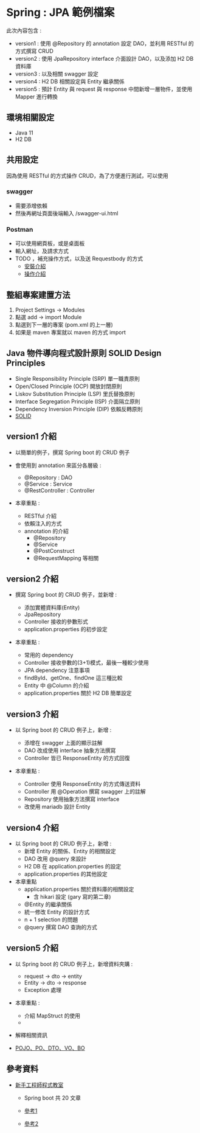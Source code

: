# Spring : JPA 範例檔案

此次內容包含 :
- version1 : 使用 @Repository 的 annotation 設定 DAO，並利用 RESTful 的方式撰寫 CRUD
- version2 : 使用 JpaRepository interface 介面設計 DAO，以及添加 H2 DB 資料庫
- version3 : 以及相關 swagger 設定
- version4 : H2 DB 相關設定與 Entity 繼承關係
- version5 : 預計 Entity 與 request 與 response 中間新增一層物件，並使用 Mapper 進行轉換

## 環境相關設定
* Java 11
* H2 DB


## 共用設定
因為使用 RESTful 的方式操作 CRUD，為了方便進行測試，可以使用

### swagger

- 需要添增依賴
- 然後再網址頁面後端輸入 /swagger-ui.html

### Postman

- 可以使用網頁板，或是桌面板
- 輸入網址，及請求方式
- TODO ，補充操作方式，以及送 Requestbody 的方式  
  - [安裝介紹](https://ithelp.ithome.com.tw/articles/10201503)
  - [操作介紹](https://tw.alphacamp.co/blog/postman-api-tutorial-for-beginners)


## 整組專案建置方法
1. Project Settings -> Modules 
2. 點選 add -> import Module
3. 點選到下一層的專案 (pom.xml 的上一層)
4. 如果是 maven 專案就以 maven 的方式 import

## Java 物件導向程式設計原則 SOLID Design Principles
- Single Responsibility Principle (SRP) 單一職責原則
- Open/Closed Principle (OCP) 開放封閉原則
- Liskov Substitution Principle (LSP) 里氏替換原則
- Interface Segregation Principle (ISP) 介面隔立原則
- Dependency Inversion Principle (DIP) 依賴反轉原則
- [SOLID](https://matthung0807.blogspot.com/2019/08/java-solid-design-principles.html)

## version1 介紹
- 以簡單的例子，撰寫 Spring boot 的 CRUD 例子
- 會使用到 annotation 來區分各層級 : 
  - @Repository : DAO
  - @Service : Service
  - @RestController : Controller   

- 本章重點 :
  - RESTful 介紹
  - 依賴注入的方式
  - annotation 的介紹
    - @Repository
    - @Service
    - @PostConstruct
    - @RequestMapping 等相關
    
    
## version2 介紹
- 撰寫 Spring boot 的 CRUD 例子，並新增 :
  - 添加實體資料庫(Entity)
  - JpaRepository
  - Controller 接收的參數形式
  - application.properties 的初步設定  
  
- 本章重點 :
  - 常用的 dependency
  - Controller 接收參數的(3+1)模式，最後一種較少使用
  - JPA dependency 注意事項
  - findById、getOne、findOne 這三種比較
  - Entity 中 @Column 的介紹
  - application.properties 關於 H2 DB 簡單設定


## version3 介紹
- 以 Spring boot 的 CRUD 例子上，新增 :
  - 添增在 swagger 上面的顯示註解
  - DAO 改成使用 interface 抽象方法撰寫
  - Controller 皆已 ResponseEntity 的方式回復 

- 本章重點 :
  - Controller 使用 ResponseEntity 的方式傳送資料
  - Controller 用 @Operation 撰寫 swagger 上的註解
  - Repository 使用抽象方法撰寫 interface
  - 改使用 mariadb 設計 Entity


## version4 介紹
- 以 Spring boot 的 CRUD 例子上，新增 :
  - 新增 Entity 的關係、Entity 的相關設定
  - DAO 改用 @query 來設計
  - H2 DB 在 application.properties 的設定
  - application.properties 的其他設定
- 本章重點
  - application.properties 關於資料庫的相關設定
    - 含 hikari 設定 (gary 寫的第二章)
  - @Entity 的繼承關係
  - 統一修改 Entity 的設計方式
  - n + 1 selection 的問題
  - @query 撰寫 DAO 查詢的方式

## version5 介紹
- 以 Spring boot 的 CRUD 例子上，新增資料夾購 :
  - request -> dto -> entity
  - Entity -> dto -> response
  - Exception 處理  

- 本章重點 :
  - 介紹 MapStruct 的使用
  - 
- 解釋相關資訊
- [POJO、PO、DTO、VO、BO](https://hackmd.io/@MonsterLee/HJyAdgRBB)

## 參考資料
- [新手工程師程式教室](https://chikuwa-tech-study.blogspot.com/2021/05/spring-boot-create-project.html)
  - Spring boot 共 20 文章

   - [參考1](https://www.javacodemonk.com/difference-between-getone-and-findbyid-in-spring-data-jpa-3a96c3ff)
   - [參考2](https://www.wuzhongyue.com/2018/2018-08-19-spring-data-jpa-getone-nosession.html)

